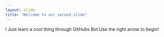 ```yaml
---
layout: slide
title: "Welcome to our second slide"
---
```

I Just learn a cool thing through GitHubs Bot
Use the right arrow to begin!
